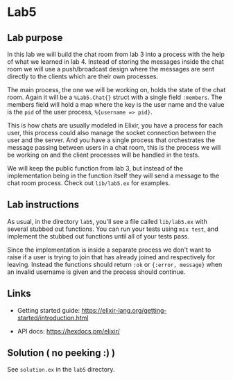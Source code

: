 # Lab5

## Lab purpose

In this lab we will build the chat room from lab 3 into a process with the help
of what we learned in lab 4. Instead of storing the messages inside the chat room
we will use a push/broadcast design where the messages are sent directly to the
clients which are their own processes.

The main process, the one we will be working on, holds the state of the chat room.
Again it will be a `%Lab5.Chat{}` struct with a single field `:members`. The members
field will hold a map where the key is the user name and the value is the `pid`
of the user process, `%{username => pid}`.

This is how chats are usually modeled in Elixir, you have a process for each user,
this process could also manage the socket connection between the user and the server.
And you have a single process that orchestrates the message passing between users
in a chat room, this is the process we will be working on and the client processes
will be handled in the tests.

We will keep the public function from lab 3, but instead of the implementation
being in the function itself they will send a message to the chat room process.
Check out `lib/lab5.ex` for examples.

## Lab instructions

As usual, in the directory `lab5`, you'll see a file called `lib/lab5.ex` with
several stubbed out functions. You can run your tests using `mix test`, and
implement the stubbed out functions until all of your tests pass.

Since the implementation is inside a separate process we don't want to raise if
a user is trying to join that has already joined and respectively for leaving.
Instead the functions should return `:ok` or `{:error, message}` when an invalid
username is given and the process should continue.

## Links

* Getting started guide: https://elixir-lang.org/getting-started/introduction.html

* API docs: https://hexdocs.pm/elixir/

## Solution ( no peeking :) )

See `solution.ex` in the `lab5` directory.
